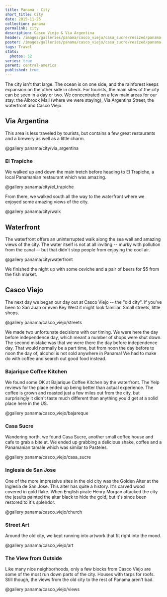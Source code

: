 ```yaml
---
title: Panama - City
short_title: City
date: 2015-11-25
collection: panama
permalink: city
description: Casco Viejo & Via Argentina
header: /images/galleries/panama/casco_viejo/casa_sucre/resized/panama--Casa%20Sucre-s041-r4.jpg
poster: /images/galleries/panama/casco_viejo/casa_sucre/resized/panama--Casa%20Sucre-s041-r4.jpg
tags: Travel
stats:
  photos: 52
series: true
parent: central-america
published: true
---
```


The city isn't that large. The ocean is on one side, and the rainforest keeps expansion on the other side in check. For tourists, the main sites of the city can be seen in a day or two. We concentrated on a few main areas for our stay: the Albrook Mall (where we were staying), Via Argentina Street, the waterfront and Casco Viejo.

## Via Argentina

This area is less traveled by tourists, but contains a few great restaurants and a brewery as well as a little charm.

@gallery panama/city/via_argentina

### El Trapiche

We walked up and down the main tretch before heading to El Trapiche, a local Panamanian restaurant which was amazing.

@gallery panama/city/el_trapiche

From there, we walked south all the way to the waterfront where we enjoyed some amazing views of the city.

@gallery panama/city/walk

## Waterfront

The waterfront offers an uninterrupted walk along the sea wall and amazing views of the city. The water itself is not at all inviting -- murky with pollution from the canal -- but that didn't stop people from enjoying the cool air.

@gallery panama/city/waterfront

We finished the night up with some ceviche and a pair of beers for $5 from the fish market.




## Casco Viejo

The next day we began our day out at Casco Viejo -- the "old city". If you've been to San Juan or even Key West it might look familiar. Small streets, little shops.

@gallery panama/casco_viejo/streets

We made two unfortunate decisions with our timing. We were here the day before independence day, which meant a number of shops were shut down. The second mistake was that we were there the day before independence day. That would normally be a part time, but from noon the day before to noon the day of, alcohol is not sold anywhere in Panama! We had to make do with coffee and search out good food instead.


### Bajarique Coffee Kitchen

We found some OK at Bajarique Coffee Kitchen by the waterfront. The Yelp reviews for the place ended up being better than actual experience. The coffee is grown and roasted just a few miles out from the city, but surprisingly it didn't taste much different than anything you'd get at a solid place here in the US.

@gallery panama/casco_viejo/bajareque


### Casa Sucre

Wandering north, we found Casa Sucre, another small coffee house and cafe to grab a bite at. We ended up grabbing a delicious shake, coffee and a Panamanian tamale which was similar to Pasteles.

@gallery panama/casco_viejo/casa_sucre

### Inglesia de San Jose

One of the more impressive sites in the old city was the Golden Alter at the Inglesia de San Jose. This alter has quite a history. It's carved wood covered in gold flake. When English pirate Henry Morgan attacked the city the jesuits painted the altar black to hide the gold, but it's since been restored to it's splendor.

@gallery panama/casco_viejo/church

### Street Art

Around the old city, we kept running into artwork that fit right into the mood.

@gallery panama/casco_viejo/art

### The View from Outside

Like many nice neighborhoods, only a few blocks from Casco Viejo are some of the most run down parts of the city. Houses with tarps for roofs. Still though, the views from the old city to the rest of Panama aren't bad.

@gallery panama/casco_viejo/views
